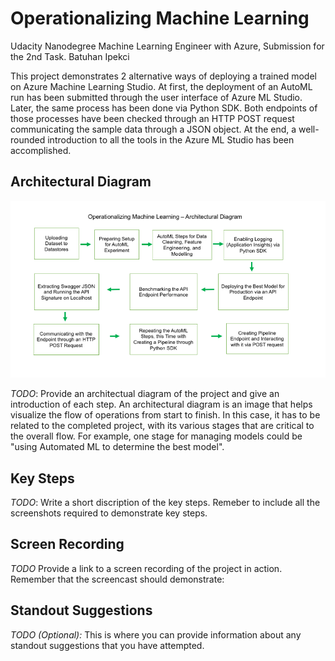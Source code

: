 

# Operationalizing Machine Learning
Udacity Nanodegree Machine Learning Engineer with Azure, Submission for the 2nd Task.
Batuhan Ipekci


This project demonstrates 2 alternative ways of deploying a trained model on Azure Machine Learning Studio. At first, the deployment of an AutoML run has been submitted through the user interface of Azure ML Studio. Later, the same process has been done via Python SDK. Both endpoints of those processes have been checked through an HTTP POST request communicating the sample data through a JSON object. At the end, a well-rounded introduction to all the tools in the Azure ML Studio has been accomplished.

## Architectural Diagram

![Architectural Diagram](ArchDiagram.png)


*TODO*: Provide an architectual diagram of the project and give an introduction of each step. An architectural diagram is an image that helps visualize the flow of operations from start to finish. In this case, it has to be related to the completed project, with its various stages that are critical to the overall flow. For example, one stage for managing models could be "using Automated ML to determine the best model". 

## Key Steps
*TODO*: Write a short discription of the key steps. Remeber to include all the screenshots required to demonstrate key steps. 

## Screen Recording
*TODO* Provide a link to a screen recording of the project in action. Remember that the screencast should demonstrate:

## Standout Suggestions
*TODO (Optional):* This is where you can provide information about any standout suggestions that you have attempted.
